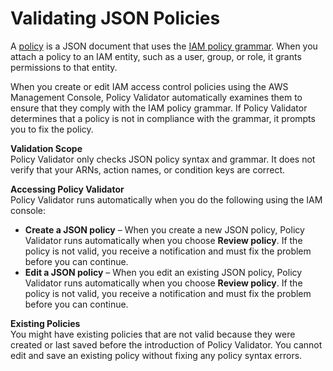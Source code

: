 # Validating JSON Policies<a name="access_policies_policy-validator"></a>

A [policy](https://docs.aws.amazon.com/IAM/latest/UserGuide/policies_overview.html) is a JSON document that uses the [IAM policy grammar](https://docs.aws.amazon.com/IAM/latest/UserGuide/policies-grammar.html)\. When you attach a policy to an IAM entity, such as a user, group, or role, it grants permissions to that entity\.

When you create or edit IAM access control policies using the AWS Management Console, Policy Validator automatically examines them to ensure that they comply with the IAM policy grammar\. If Policy Validator determines that a policy is not in compliance with the grammar, it prompts you to fix the policy\.

**Validation Scope**  
Policy Validator only checks JSON policy syntax and grammar\. It does not verify that your ARNs, action names, or condition keys are correct\.

**Accessing Policy Validator**  
Policy Validator runs automatically when you do the following using the IAM console:
+ **Create a JSON policy** – When you create a new JSON policy, Policy Validator runs automatically when you choose **Review policy**\. If the policy is not valid, you receive a notification and must fix the problem before you can continue\.
+ **Edit a JSON policy** – When you edit an existing JSON policy, Policy Validator runs automatically when you choose **Review policy**\. If the policy is not valid, you receive a notification and must fix the problem before you can continue\.

**Existing Policies**  
You might have existing policies that are not valid because they were created or last saved before the introduction of Policy Validator\. You cannot edit and save an existing policy without fixing any policy syntax errors\.